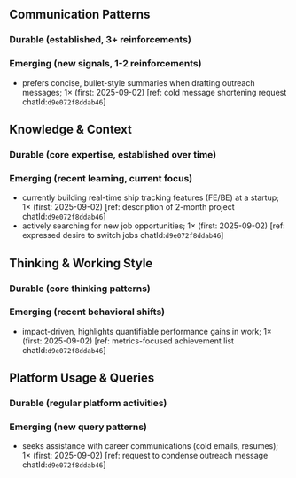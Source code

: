 ## Communication Patterns
### Durable (established, 3+ reinforcements)

### Emerging (new signals, 1-2 reinforcements)
- prefers concise, bullet-style summaries when drafting outreach messages; 1× (first: 2025-09-02) [ref: cold message shortening request chatId:`d9e072f8ddab46`]

## Knowledge & Context
### Durable (core expertise, established over time)

### Emerging (recent learning, current focus)
- currently building real-time ship tracking features (FE/BE) at a startup; 1× (first: 2025-09-02) [ref: description of 2-month project chatId:`d9e072f8ddab46`]
- actively searching for new job opportunities; 1× (first: 2025-09-02) [ref: expressed desire to switch jobs chatId:`d9e072f8ddab46`]

## Thinking & Working Style
### Durable (core thinking patterns)

### Emerging (recent behavioral shifts)
- impact-driven, highlights quantifiable performance gains in work; 1× (first: 2025-09-02) [ref: metrics-focused achievement list chatId:`d9e072f8ddab46`]

## Platform Usage & Queries
### Durable (regular platform activities)

### Emerging (new query patterns)
- seeks assistance with career communications (cold emails, resumes); 1× (first: 2025-09-02) [ref: request to condense outreach message chatId:`d9e072f8ddab46`]